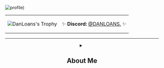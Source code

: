 ![profile)](https://github.com/DANLOANS/DANLOANS/blob/main/images/wa1.gif)

  <div align="center">

| | |
|---|---|
| ![DanLoans's Trophy](https://lanyard.cnrad.dev/api/600994658641772544) |  <p>✨ <b>Discord:</b> <a href='https://discord.com/users/600994658641772544'>@DANLOANS.</a> ✨</p> |

---
<details> 
  <summary><h2> About Me </h2></summary>

| My Stats |Top Languages |
|---|---|
| ![DanLoans's Top Languages](https://github-readme-stats.vercel.app/api?username=DanLoans&show_icons=true&count_private=true&hide_border=true&title_color=e0e0e0&icon_color=e0e0e0&text_color=c9d1d9&bg_color=0d1117) | ![DanLoans's Streak](https://github-readme-stats.vercel.app/api/top-langs/?username=DanLoans&langs_count=10&title_color=ee0e0e0&text_color=ffffff&icon_color=ee0e0e0&bg_color=1c1917&hide_border=true&locale=en&custom_title=Top%20%Languages) |

| My Stats |
|---|
|![DanLoans's Top Languages](https://streak-stats.demolab.com/?user=DanLoans&theme=github-dark-dimmed) |

| My Activity |
|---|
|![DanLoans's Top Languages](https://github-readme-activity-graph.vercel.app/graph?username=DanLoans&custom_title=Supun's%20GitHub%20Activity%20Graph&bg_color=2D2D2D&color=FFFFFF&line=FFFFFF&point=FFFFFF&area_color=FFFFFF&title_color=FFFFFF&area=true) |


<details> 
  <summary><h2> About Me </h2></summary>
  <h3> About Me </h3>

| My Name is DanLoans |
|---|
| <li> I will be the person who will be doing a project about Discord bot.</li> |
| <li> I'm more comfortable with JS than any other language except HTML.</li> |
| <li> And if you're interested in my project, you can develop it, but you can't sell it.</li> |

<details> 
  <summary><h2> Languages ​​and tools </h2></summary>
  <h3> Languages ​​and tools </h3>

| Languages ​​and tools |  |
|---|---|
| <li> Programming Languages: JavaScript, TypeScript, PHP, Java, C#, C, SQL </li> | ![DanLoans's Stats](https://skillicons.dev/icons?i=js,html,css) |
| <li> Frameworks: Node.js, Discord.js, Bootstrap </li> | ![DanLoans's Stats](https://skillicons.dev/icons?i=discordjs,bootstrap,npm) |
| <li> Tools: Git, rust </li> | ![DanLoans's Stats](https://skillicons.dev/icons?i=git,rust) |
| <li> IDEs: Visual Studio Code, Visual Studio, Android Studio </li> | ![DanLoans's Stats](https://skillicons.dev/icons?i=vscode,visualstudio,arduino) |
| <li> Etc: Cloudflare, Vercel, Railway, AWS, Grafana, MariaDB </li> | 
| <li>Currently Learning: Elixir, C++, Flutter, Next.js, Svelte </li> | 

<details> 
  <summary><h2> Repositories </h2></summary>
  <h3> Repositories </h3>

  |  |  |
|---|---|
| <a align="left" href="https://github.com/DANLOANS/Discord-Bot-DM-Mail" title="DanLoans"><img align="left" height="115" src="https://github-readme-stats.vercel.app/api/pin/?username=DanLoans&repo=Discord-Bot-DM-Mail&theme=react&border_color=#FFFFFF&border_radius=10"></a> | <a align="left" href="https://github.com/DANLOANS/Discord-Bot-Chat-Use-Database" title="DanLoans"><img align="left" height="115" src="https://github-readme-stats.vercel.app/api/pin/?username=DanLoans&repo=Discord-Bot-Chat-Use-Database&theme=react&border_color=#FFFFFF&border_radius=10"></a> |
| <a align="left" href="https://github.com/DANLOANS/Discord-Bot-DM-txt" title="DanLoans"><img align="left" height="115" src="https://github-readme-stats.vercel.app/api/pin/?username=DanLoans&repo=Discord-Bot-DM-txt&theme=react&border_color=#FFFFFF&border_radius=10"></a> | <a align="left" href="https://github.com/DANLOANS/Discord-Bot-Chat-GPT" title="DanLoans"><img align="left" height="115" src="https://github-readme-stats.vercel.app/api/pin/?username=DanLoans&repo=Discord-Bot-Chat-GPT&theme=react&border_color=#FFFFFF&border_radius=10"></a> |
| <a align="left" href="https://github.com/DANLOANS/Discord-Bot-Verify" title="DanLoans"><img align="left" height="115" src="https://github-readme-stats.vercel.app/api/pin/?username=DanLoans&repo=Discord-Bot-Verify&theme=react&border_color=#FFFFFF&border_radius=10"></a> | <a align="left" href="https://github.com/DANLOANS/Discord-Status-" title="DanLoans"><img align="left" height="115" src="https://github-readme-stats.vercel.app/api/pin/?username=DanLoans&repo=Discord-Status-&theme=react&border_color=#FFFFFF&border_radius=10"></a> |
| <a align="left" href="https://github.com/DANLOANS/website-templates-" title="DanLoans"><img align="left" height="115" src="https://github-readme-stats.vercel.app/api/pin/?username=DanLoans&repo=website-templates-&theme=react&border_color=#FFFFFF&border_radius=10"></a> |  <a align="left" href="https://github.com/DANLOANS/-4-menu-web-templates" title="DanLoans"><img align="left" height="115" src="https://github-readme-stats.vercel.app/api/pin/?username=DanLoans&repo=-4-menu-web-templates&theme=react&border_color=#FFFFFF&border_radius=10"></a> |
|  |  |
|  |  |





  
<!-- Social icons section -->


   

---


  

  

